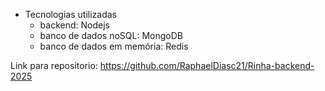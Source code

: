 - Tecnologias utilizadas
  - backend: Nodejs
  - banco de dados noSQL: MongoDB
  - banco de dados em memória: Redis


Link para repositorio: https://github.com/RaphaelDiasc21/Rinha-backend-2025